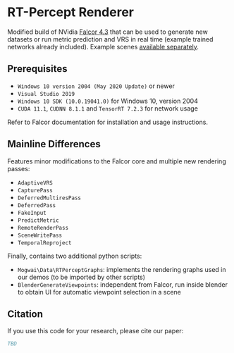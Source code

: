 # RT-Percept Renderer
Modified build of NVidia [Falcor 4.3](https://github.com/NVIDIAGameWorks/Falcor/tree/4.3) that can be used to generate new datasets or run metric prediction and VRS in real time (example trained networks already included). Example scenes [available separately](https://researchdata.tuwien.ac.at/records/py0ks-zzv95).

## Prerequisites
- `Windows 10 version 2004 (May 2020 Update)` or newer
- `Visual Studio 2019`
- `Windows 10 SDK (10.0.19041.0)` for Windows 10, version 2004
- `CUDA 11.1`, `CUDNN 8.1.1` and `TensorRT 7.2.3` for network usage

Refer to Falcor documentation for installation and usage instructions.

## Mainline Differences
Features minor modifications to the Falcor core and multiple new rendering passes:
- `AdaptiveVRS`
- `CapturePass`
- `DeferredMultiresPass`
- `DeferredPass`
- `FakeInput`
- `PredictMetric`
- `RemoteRenderPass`
- `SceneWritePass`
- `TemporalReproject`

Finally, contains two additional python scripts:
- `Mogwai\Data\RTPerceptGraphs`: implements the rendering graphs used in our demos (to be imported by other scripts)
- `BlenderGenerateViewpoints`: independent from Falcor, run inside blender to obtain UI for automatic viewpoint selection in a scene

## Citation
If you use this code for your research, please cite our paper:

```bibtex
TBD
```

